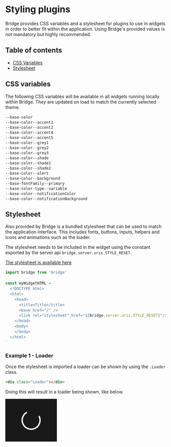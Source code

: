 # Styling plugins
Bridge provides CSS variables and a stylesheet for plugins to use in widgets in order to better fit within the application. Using Bridge's provided values is not mandatory but highly recommended.

## Table of contents
- [CSS Variables](#css-variables)
- [Stylesheet](#stylesheet)

## CSS variables
The following CSS variables will be available in all widgets running locally within Bridge. They are updated on load to match the currently selected theme.

```
--base-color
--base-color--accent1
--base-color--accent2
--base-color--accent4
--base-color--accent5
--base-color--grey1
--base-color--grey2
--base-color--grey3
--base-color--shade
--base-color--shade1
--base-color--shade2
--base-color--alert
--base-color--background
--base-fontFamily--primary
--base-color-type--variable
--base-color--notificationColor
--base-color--notificationBackground
```

## Stylesheet
Also provided by Bridge is a bundled stylesheet that can be used to match the application interface. This includes fonts, buttons, inputs, helpers and icons and animations such as the loader.

The stylesheet needs to be included in the widget using the constant exported by the server api `bridge.server.uris.STYLE_RESET`.

[The stylesheet is available here](../../app/bridge.css)

```js
import bridge from 'bridge'

const myWidgetHTML = `
  <!DOCTYPE html>
  <html>
    <head>
      <title>Title</title>
      <base href="/" />
      <link rel="stylesheet" href="${bridge.server.uris.STYLE_RESET}"/>
    </head>
    <body>
    </body>
  </html>
`
```

### Example 1 - Loader
Once the stylesheet is imported a loader can be shown by using the `.Loader` class.

```html
<div class="Loader"></div>
```

Doing this will result in a loader being shown, like below.

![Loader](../../media/docs/plugins/loader.png)